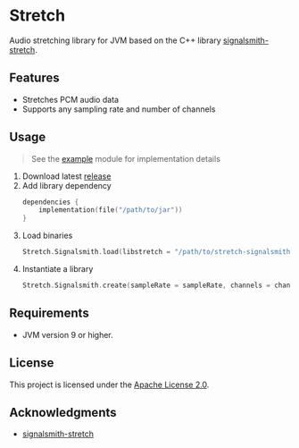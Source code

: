 # Stretch

Audio stretching library for JVM based on the C++
library [signalsmith-stretch](https://github.com/Signalsmith-Audio/signalsmith-stretch).

## Features

- Stretches PCM audio data
- Supports any sampling rate and number of channels

## Usage

> See the [example](example) module for implementation details

1. Download latest [release](https://github.com/numq/stretch/releases)
2. Add library dependency
   ```kotlin
   dependencies {
       implementation(file("/path/to/jar"))
   }
   ```
3. Load binaries
    ```kotlin
    Stretch.Signalsmith.load(libstretch = "/path/to/stretch-signalsmith")
    ```
4. Instantiate a library
    ```kotlin
    Stretch.Signalsmith.create(sampleRate = sampleRate, channels = channels, playbackSpeedFactor = defaultPlaybackSpeedFactor)
    ```

## Requirements

- JVM version 9 or higher.

## License

This project is licensed under the [Apache License 2.0](LICENSE).

## Acknowledgments

- [signalsmith-stretch](https://github.com/Signalsmith-Audio/signalsmith-stretch)
